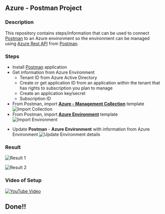 ## Azure - Postman Project

### Description

This repository contains steps/information that can be used to connect [Postman][1] to an Azure environment so the environment can be managed using [Azure Rest API](https://docs.microsoft.com/en-us/rest/api/azure/) from [Postman][1].

### Steps


- Install [Postman][1] application
- Get information from Azure Environment
    - Tenant ID from Azure Active Directory 
    - Create or get application ID from an application within the tenant that has rights to subscription you plan to manage
    - Create an application key/secret 
    - Subscription ID
- From Postman, import [**Azure - Management Collection**](./Azure_Management.postman_collection.json) template
![Import Collection](https://i.imgur.com/xmS15W2.png "Import Collection")
- From Postman, import [**Azure Environment**](Azure.postman_environment.json) template
![Import Environment](https://i.imgur.com/NlrVozZ.png "Import Environment") 
+ Update **Postman** - **Azure Environment** with information from Azure Environment
![Update Environment details](https://i.imgur.com/iSNrbQ3.png "Update Environment details")



### Result

![Result 1](https://i.imgur.com/ZHmhNeC.png)

![Result 2](https://i.imgur.com/pgVpZpC.png)

[1]:https://www.getpostman.com/

### Video of Setup

[![YouTube Video](https://img.youtube.com/vi/2bfgeBKRxl4/0.jpg)](http://www.youtube.com/watch?v=2bfgeBKRxl4)

## Done!!